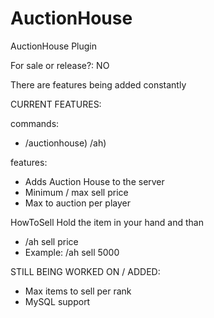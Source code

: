 # AuctionHouse

AuctionHouse Plugin

For sale or release?: NO

There are features being added constantly 

CURRENT FEATURES: 

commands: 
- /auctionhouse) /ah)

features:

- Adds Auction House to the server
- Minimum / max sell price
- Max to auction per player

HowToSell
Hold the item in your hand and than 
- /ah sell price
- Example: /ah sell 5000

STILL BEING WORKED ON / ADDED:

- Max items to sell per rank
- MySQL support

